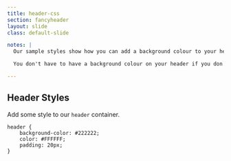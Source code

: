 ```yaml
---
title: header-css
section: fancyheader
layout: slide
class: default-slide

notes: |
  Our sample styles show how you can add a background colour to your header, change the text colour, and get the stuff inside the header to be pushed away from the edges a bit.

  You don't have to have a background colour on your header if you don't want to - you can just delete that line completely!

---
```


## Header Styles

Add some style to our `header` container.

	header {
		background-color: #222222;
		color: #FFFFFF;
		padding: 20px;
	}
